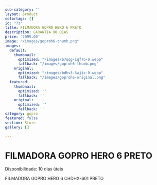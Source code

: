 ```yaml
---
sub-category: ''
layout: product
colortags: []
id: "73"
title: FILMADORA GOPRO HERO 6 PRETO
description: GARANTIA 90 DIAS
price: '2099.00'
image: "/images/goproh6-thumb.png"
images:
  default:
    thumbnail:
      optimized: "/images/b7qqg-iqf7b-0.webp"
      fallback: "/images/goproh6-thumb.png"
    original:
      optimized: "/images/bdhv3-6wjix-0.webp"
      fallback: "/images/goproh6-original.png"
  featured:
    thumbnail:
      optimized: ''
      fallback: ''
    original:
      optimized: ''
      fallback: ''
category: gopro
featured: false
section: Store
gallery: []

---
```

# FILMADORA GOPRO HERO 6 PRETO

Disponibilidade: 10 dias úteis

FILMADORA GOPRO HERO 6 CHDHX-601 PRETO